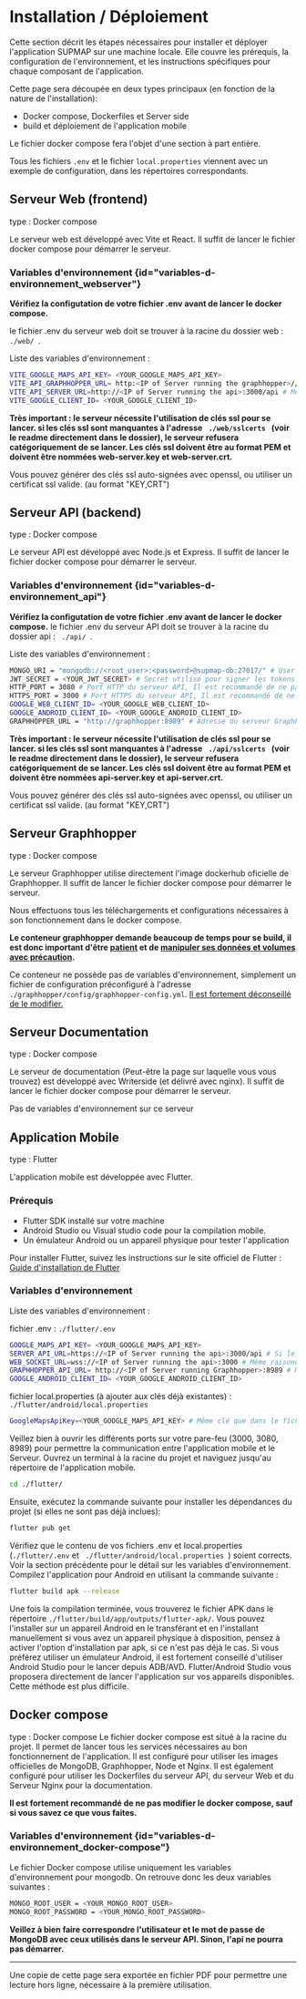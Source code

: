 # Installation / Déploiement

Cette section décrit les étapes nécessaires pour installer et déployer l'application SUPMAP sur une machine locale. 
Elle couvre les prérequis, la configuration de l'environnement, et les instructions spécifiques pour chaque composant de l'application.

Cette page sera découpée en deux types principaux (en fonction de la nature de l'installation):
- Docker compose, Dockerfiles et Server side
- build et déploiement de l'application mobile

Le fichier docker compose fera l'objet d'une section à part entière.

<tip>
    Tous les fichiers <code>.env</code> et le fichier <code>local.properties</code> viennent avec un exemple de configuration, dans les répertoires correspondants.
</tip>

## Serveur Web (frontend)

<note>type : Docker compose</note>

Le serveur web est développé avec Vite et React. Il suffit de lancer le fichier docker compose pour démarrer le serveur.

### Variables d'environnement {id="variables-d-environnement_webserver"}

<warning>
  <strong>Vérifiez la configutation de votre fichier .env avant de lancer le docker compose.</strong>

  le fichier .env du serveur web doit se trouver à la racine du dossier web : <code> ./web/ </code>.
</warning>

Liste des variables d'environnement :
```bash
VITE_GOOGLE_MAPS_API_KEY= <YOUR_GOOGLE_MAPS_API_KEY>
VITE_API_GRAPHHOPPER_URL= http:<IP of Server running the graphhopper>//:8989 # Uniquement si le serveur Graphhopper est lancé dans le même docker compose
VITE_API_SERVER_URL=http://<IP of Server running the api>:3000/api # Même raisonnement ici
VITE_GOOGLE_CLIENT_ID= <YOUR_GOOGLE_CLIENT_ID>
```

<warning>
<strong> Très important : le serveur nécessite l'utilisation de clés ssl pour se lancer. si les clés ssl sont manquantes à l'adresse 
<code> ./web/sslcerts </code> (voir le readme directement dans le dossier), le serveur refusera catégoriquement de se lancer.
Les clés ssl doivent être au format PEM et doivent être nommées web-server.key et web-server.crt.
</strong>

<emphasis> Vous pouvez générer des clés ssl auto-signées avec openssl, ou utiliser un certificat ssl valide. (au format "KEY,CRT") </emphasis>
</warning>

## Serveur API (backend)

<note>type : Docker compose</note>

Le serveur API est développé avec Node.js et Express. Il suffit de lancer le fichier docker compose pour démarrer le serveur.

### Variables d'environnement {id="variables-d-environnement_api"}

<warning>
  <strong>Vérifiez la configutation de votre fichier .env avant de lancer le docker compose.</strong>
  le fichier .env du serveur API doit se trouver à la racine du dossier api : <code> ./api/ </code>.
</warning>

Liste des variables d'environnement :
```bash
MONGO_URI = "mongodb://<root_user>:<password>@supmap-db:27017/" # User et password définis dans le .env de la racine, avec le docker compose. l'adresse utilisée est uniquement valide dans le docker compose
JWT_SECRET = <YOUR_JWT_SECRET> # Secret utilisé pour signer les tokens JWT
HTTP_PORT = 3080 # Port HTTP du serveur API, Il est recommandé de ne pas le changer, surtout si vous utilisez le docker compose
HTTPS_PORT = 3000 # Port HTTPS du serveur API, Il est recommandé de ne pas le changer, surtout si vous utilisez le docker compose
GOOGLE_WEB_CLIENT_ID= <YOUR_GOOGLE_WEB_CLIENT_ID>
GOOGLE_ANDROID_CLIENT_ID= <YOUR_GOOGLE_ANDROID_CLIENT_ID>
GRAPHHOPPER_URL = "http://graphhopper:8989" # Adresse du serveur Graphhopper, uniquement valide dans le docker compose
```

<warning>
<strong> Très important : le serveur nécessite l'utilisation de clés ssl pour se lancer. si les clés ssl sont manquantes à l'adresse 
<code> ./api/sslcerts </code> (voir le readme directement dans le dossier), le serveur refusera catégoriquement de se lancer.
Les clés ssl doivent être au format PEM et doivent être nommées api-server.key et api-server.crt. </strong>

<emphasis> Vous pouvez générer des clés ssl auto-signées avec openssl, ou utiliser un certificat ssl valide. (au format "KEY,CRT") </emphasis>
</warning>

## Serveur Graphhopper

<note>type : Docker compose</note>

Le serveur Graphhopper utilise directement l'image dockerhub oficielle de Graphhopper. Il suffit de lancer le fichier docker compose pour démarrer le serveur.

Nous effectuons tous les téléchargements et configurations nécessaires à son fonctionnement dans le docker compose.

<tip>
    <strong> Le conteneur graphhopper demande beaucoup de temps pour se build, il est donc important d'être <u>patient</u> et de <u>manipuler ses données et volumes avec précaution</u>.</strong>
</tip>

<note> Ce conteneur ne possède pas de variables d'environnement, simplement un fichier de configuration préconfiguré à l'adresse <code>./graphhopper/config/graphhopper-config.yml</code>. <u>Il est fortement déconseillé de le modifier.</u></note>


## Serveur Documentation

<note>type : Docker compose</note>

Le serveur de documentation (Peut-être la page sur laquelle vous vous trouvez) est développé avec Writerside (et délivré avec nginx). Il suffit de lancer le fichier docker compose pour démarrer le serveur.

<tip> Pas de variables d'environnement sur ce serveur</tip>

## Application Mobile

<note>type : Flutter</note>

L'application mobile est développée avec Flutter.

### Prérequis

- Flutter SDK installé sur votre machine
- Android Studio ou Visual studio code pour la compilation mobile.
- Un émulateur Android ou un appareil physique pour tester l'application

<tip>
    Pour installer Flutter, suivez les instructions sur le site officiel de Flutter :  <a href="https://flutter.dev/docs/get-started/install"> Guide d'installation de Flutter</a>
</tip>

### Variables d'environnement

Liste des variables d'environnement :

<p>
fichier .env : <code>./flutter/.env</code>
</p>

```bash
GOOGLE_MAPS_API_KEY= <YOUR_GOOGLE_MAPS_API_KEY>
SERVER_API_URL=https://<IP of Server running the api>:3000/api # Si le docker compose est lancé, utilisez l'adresse ip de la machine hôte
WEB_SOCKET_URL=wss://<IP of Server running the api>:3000 # Même raisonnement ici
GRAPHHOPPER_API_URL= http://<IP of Server running Graphhopper>:8989 # Même raisonnement ici
GOOGLE_ANDROID_CLIENT_ID= <YOUR_GOOGLE_ANDROID_CLIENT_ID> 
```

fichier local.properties (à ajouter aux clés déjà existantes) : <code>./flutter/android/local.properties</code>

```bash
GoogleMapsApiKey=<YOUR_GOOGLE_MAPS_API_KEY> # Même clé que dans le fichier .env
```
<tip>
Veillez bien à ouvrir les différents ports sur votre pare-feu (3000, 3080, 8989) pour permettre la communication entre l'application mobile et le Serveur.
</tip>

<procedure title="Compilation et installation de l'application mobile" id="installation-application-mobile">
<step>
Ouvrez un terminal à la racine du projet et naviguez jusqu'au répertoire de l'application mobile.

```bash
cd ./flutter/
```
</step>
<step>
Ensuite, exécutez la commande suivante pour installer les dépendances du projet (si elles ne sont pas déjà inclues):

```bash
flutter pub get
```
</step>
<step>
Vérifiez que le contenu de vos fichiers .env et local.properties (<code>./flutter/.env</code> et <code> ./flutter/android/local.properties </code>) soient corrects. Voir la section précédente pour le détail sur les variables d'environnement.
</step>
<step>
Compilez l'application pour Android en utilisant la commande suivante :

```bash
flutter build apk --release
```
</step>
<step>
Une fois la compilation terminée, vous trouverez le fichier APK dans le répertoire <code>./flutter/build/app/outputs/flutter-apk/</code>.
Vous pouvez l'installer sur un appareil Android en le transférant et en l'installant manuellement si vous avez un appareil physique à disposition, pensez à activer l'option d'installation par apk, si ce n'est pas déjà le cas.
</step>
<step>
Si vous préférez utiliser un émulateur Android, il est fortement conseillé d'utiliser Android Studio pour le lancer depuis ADB/AVD. Flutter/Android Studio vous proposera directement de lancer l'application sur vos appareils disponibles. <warning> Cette méthode est plus difficile.</warning>
</step>

</procedure>


## Docker compose

<note>type : Docker compose</note>
Le fichier docker compose est situé à la racine du projet. Il permet de lancer tous les services nécessaires au bon fonctionnement de l'application.
Il est configuré pour utiliser les images officielles de MongoDB, Graphhopper, Node et Nginx. Il est également configuré pour utiliser les Dockerfiles du serveur API, du serveur Web et du Serveur Nginx pour la documentation.

<tip>
    <strong> Il est fortement recommandé de ne pas modifier le docker compose, sauf si vous savez ce que vous faites.</strong>
</tip>

### Variables d'environnement {id="variables-d-environnement_docker-compose"}

Le fichier Docker compose utilise uniquement les variables d'environnement pour mongodb. On retrouve donc les deux variables suivantes :
```bash
MONGO_ROOT_USER = <YOUR_MONGO_ROOT_USER>
MONGO_ROOT_PASSWORD = <YOUR_MONGO_ROOT_PASSWORD>
```

<tip>
    <strong> Veillez à bien faire correspondre l'utilisateur et le mot de passe de MongoDB avec ceux utilisés dans le serveur API. Sinon, l'api ne pourra pas démarrer. </strong>
</tip>

-------

<note>
Une copie de cette page sera exportée en fichier PDF pour permettre une lecture hors ligne, nécessaire à la première utilisation.
</note>